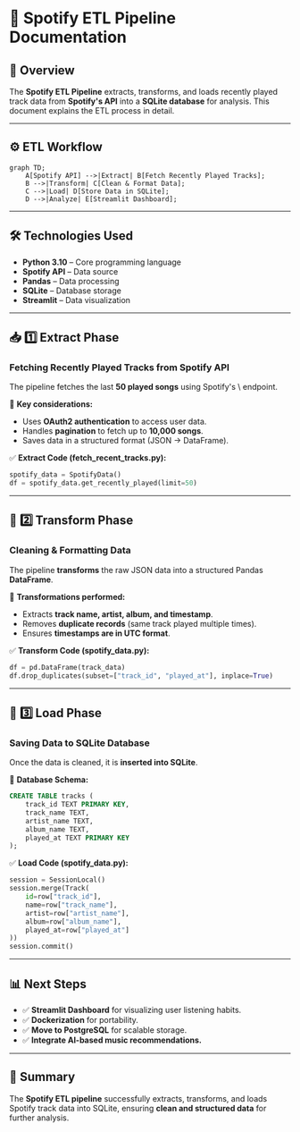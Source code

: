 # **🔄 Spotify ETL Pipeline Documentation**

## **📌 Overview**

The **Spotify ETL Pipeline** extracts, transforms, and loads recently played track data from **Spotify's API** into a **SQLite database** for analysis. This document explains the ETL process in detail.

---

## **⚙️ ETL Workflow**

```mermaid
graph TD;
    A[Spotify API] -->|Extract| B[Fetch Recently Played Tracks];
    B -->|Transform| C[Clean & Format Data];
    C -->|Load| D[Store Data in SQLite];
    D -->|Analyze| E[Streamlit Dashboard];
```    
---

## **🛠️ Technologies Used**

- **Python 3.10** – Core programming language
- **Spotify API** – Data source
- **Pandas** – Data processing
- **SQLite** – Database storage
- **Streamlit** – Data visualization

---

## **📥 1️⃣ Extract Phase**

### **Fetching Recently Played Tracks from Spotify API**

The pipeline fetches the last **50 played songs** using Spotify's \\ endpoint.

🔹 **Key considerations:**

- Uses **OAuth2 authentication** to access user data.
- Handles **pagination** to fetch up to **10,000 songs**.
- Saves data in a structured format (JSON → DataFrame).

✅ **Extract Code (fetch\_recent\_tracks.py):**
```python
spotify_data = SpotifyData()
df = spotify_data.get_recently_played(limit=50)
```
---

## **🔄 2️⃣ Transform Phase**

### **Cleaning & Formatting Data**

The pipeline **transforms** the raw JSON data into a structured Pandas **DataFrame**.

🔹 **Transformations performed:**

- Extracts **track name, artist, album, and timestamp**.
- Removes **duplicate records** (same track played multiple times).
- Ensures **timestamps are in UTC format**.

✅ **Transform Code (spotify\_data.py):**
```python
df = pd.DataFrame(track_data)
df.drop_duplicates(subset=["track_id", "played_at"], inplace=True)
```
---

## **💾 3️⃣ Load Phase**

### **Saving Data to SQLite Database**

Once the data is cleaned, it is **inserted into SQLite**.

🔹 **Database Schema:**
```sql
CREATE TABLE tracks (
    track_id TEXT PRIMARY KEY,
    track_name TEXT,
    artist_name TEXT,
    album_name TEXT,
    played_at TEXT PRIMARY KEY
);
```
✅ **Load Code (spotify\_data.py):**
```python
session = SessionLocal()
session.merge(Track(
    id=row["track_id"],
    name=row["track_name"],
    artist=row["artist_name"],
    album=row["album_name"],
    played_at=row["played_at"]
))
session.commit()
```
---

## **📊 Next Steps**

- ✅ **Streamlit Dashboard** for visualizing user listening habits.
- ✅ **Dockerization** for portability.
- ✅ **Move to PostgreSQL** for scalable storage.
- ✅ **Integrate AI-based music recommendations.**

---

## **📄 Summary**

The **Spotify ETL pipeline** successfully extracts, transforms, and loads Spotify track data into SQLite, ensuring **clean and structured data** for further analysis.